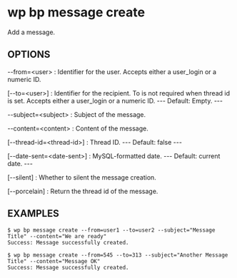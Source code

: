 #	wp bp message create

Add a message.

## OPTIONS

--from=&lt;user&gt;
: Identifier for the user. Accepts either a user_login or a numeric ID.

[--to=&lt;user&gt;]
: Identifier for the recipient. To is not required when thread id is set.
 Accepts either a user_login or a numeric ID.
\---
Default: Empty.
\---

--subject=&lt;subject&gt;
: Subject of the message.

--content=&lt;content&gt;
: Content of the message.

[--thread-id=&lt;thread-id&gt;]
: Thread ID.
\---
Default: false
\---

[--date-sent=&lt;date-sent&gt;]
: MySQL-formatted date.
\---
Default: current date.
\---

[--silent]
: Whether to silent the message creation.

[--porcelain]
: Return the thread id of the message.

## EXAMPLES

    $ wp bp message create --from=user1 --to=user2 --subject="Message Title" --content="We are ready"
    Success: Message successfully created.

    $ wp bp message create --from=545 --to=313 --subject="Another Message Title" --content="Message OK"
    Success: Message successfully created.
